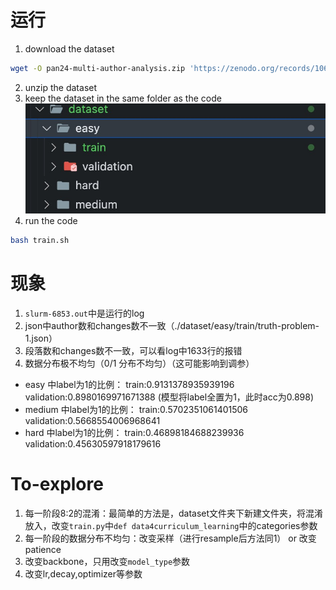 # 运行
1. download the dataset

```bash
wget -O pan24-multi-author-analysis.zip 'https://zenodo.org/records/10677876/files/pan24-multi-author-analysis.zip?download=1'
```

2. unzip the dataset
3. keep the dataset in the same folder as the code ![data](./fig/data.jpg)
4. run the code
```bash
bash train.sh
```

# 现象
1. `slurm-6853.out`中是运行的log
2. json中author数和changes数不一致（./dataset/easy/train/truth-problem-1.json）
3. 段落数和changes数不一致，可以看log中1633行的报错
4. 数据分布极不均匀（0/1 分布不均匀）（这可能影响到调参）
- easy 中label为1的比例： train:0.9131378935939196 validation:0.8980169971671388 (模型将label全置为1，此时acc为0.898)
- medium 中label为1的比例： train:0.5702351061401506 validation:0.5668554006968641
- hard 中label为1的比例： train:0.46898184688239936 validation:0.45630597918179616

# To-explore
1. 每一阶段8:2的混淆：最简单的方法是，dataset文件夹下新建文件夹，将混淆放入，改变`train.py`中`def data4curriculum_learning`中的categories参数
2. 每一阶段的数据分布不均匀：改变采样（进行resample后方法同1） or 改变patience
3. 改变backbone，只用改变`model_type`参数
4. 改变lr,decay,optimizer等参数
